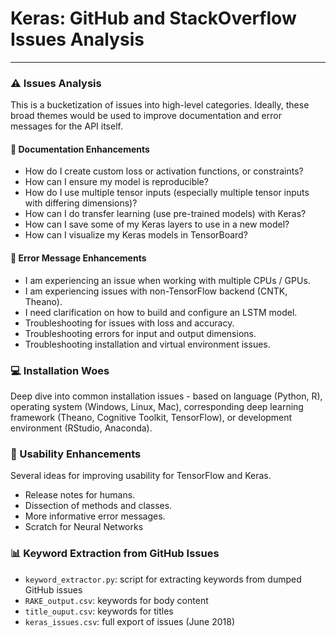 # Keras: GitHub and StackOverflow Issues Analysis

-------------------------------

### ⚠ Issues Analysis
This is a bucketization of issues into high-level categories. Ideally, these broad themes would be used to improve documentation and error messages for the API itself.

#### 📃 Documentation Enhancements

* How do I create custom loss or activation functions, or constraints?
* How can I ensure my model is reproducible?
* How do I use multiple tensor inputs (especially multiple tensor inputs with differing dimensions)?
* How can I do transfer learning (use pre-trained models) with Keras?
* How can I save some of my Keras layers to use in a new model?
* How can I visualize my Keras models in TensorBoard?

#### 🚨 Error Message Enhancements

* I am experiencing an issue when working with multiple CPUs / GPUs.
* I am experiencing issues with non-TensorFlow backend (CNTK, Theano).
* I need clarification on how to build and configure an LSTM model.
* Troubleshooting for issues with loss and accuracy.
* Troubleshooting errors for input and output dimensions.
* Troubleshooting installation and virtual environment issues.

### 💻 Installation Woes
Deep dive into common installation issues - based on language (Python, R), operating system (Windows, Linux, Mac), corresponding deep learning framework (Theano, Cognitive Toolkit, TensorFlow), or development environment (RStudio, Anaconda).

### 👥 Usability Enhancements 
Several ideas for improving usability for TensorFlow and Keras.

* Release notes for humans.
* Dissection of methods and classes.
* More informative error messages.
* Scratch for Neural Networks

### 📊 Keyword Extraction from GitHub Issues
* `keyword_extractor.py`: script for extracting keywords from dumped GitHub issues
* `RAKE_output.csv`: keywords for body content
* `title_ouput.csv`: keywords for titles
* `keras_issues.csv`: full export of issues (June 2018)
